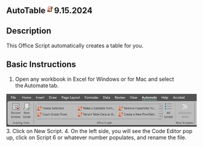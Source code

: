 ## AutoTable<img src="Images/OSLogo.jpg" width="23"/>9.15.2024





## Description
This Office Script automatically creates a table for you. 

## Basic Instructions
1. Open any workbook in Excel for Windows or for Mac and select the Automate tab.
<img src="/atinstruction1.jpg" width="550"/>
3. Click on New Script.
4. On the left side, you will see the Code Editor pop up, click on Script 6 or whatever number populates, and rename the file. 
